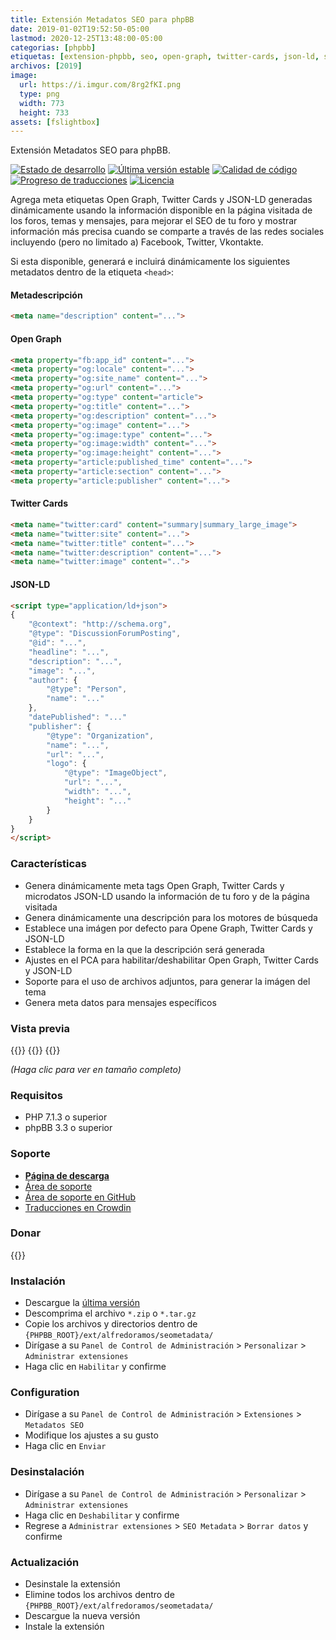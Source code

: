 ```yaml
---
title: Extensión Metadatos SEO para phpBB
date: 2019-01-02T19:52:50-05:00
lastmod: 2020-12-25T13:48:00-05:00
categorias: [phpbb]
etiquetas: [extension-phpbb, seo, open-graph, twitter-cards, json-ld, schema-org, rdf]
archivos: [2019]
image:
  url: https://i.imgur.com/8rg2fKI.png
  type: png
  width: 773
  height: 733
assets: [fslightbox]
---
```

Extensión Metadatos SEO para phpBB.

[![Estado de desarrollo](https://img.shields.io/github/workflow/status/AlfredoRamos/phpbb-ext-seo-metadata/GitHub%20Actions%20CI?style=flat-square)](https://github.com/AlfredoRamos/phpbb-ext-seo-metadata/actions)
[![Última versión estable](https://img.shields.io/github/tag/AlfredoRamos/phpbb-ext-seo-metadata.svg?style=flat-square&label=stable)](https://github.com/AlfredoRamos/phpbb-ext-seo-metadata/releases)
[![Calidad de código](https://img.shields.io/codacy/grade/5da9411a064c41c6931af2a398dfad37.svg?style=flat-square)](https://app.codacy.com/gh/AlfredoRamos/phpbb-ext-seo-metadata/dashboard)
[![Progreso de traducciones](https://badges.crowdin.net/phpbb-ext-seo-metadata/localized.svg)](https://crowdin.com/project/phpbb-ext-seo-metadata)
[![Licencia](https://img.shields.io/github/license/AlfredoRamos/phpbb-ext-seo-metadata.svg?style=flat-square)](https://raw.githubusercontent.com/AlfredoRamos/phpbb-ext-seo-metadata/master/license.txt)

Agrega meta etiquetas Open Graph, Twitter Cards y JSON-LD generadas dinámicamente usando la información disponible en la página visitada de los foros, temas y mensajes, para mejorar el SEO de tu foro y mostrar información más precisa cuando se comparte a través de las redes sociales incluyendo (pero no limitado a) Facebook, Twitter, Vkontakte.

Si esta disponible, generará e incluirá dinámicamente los siguientes metadatos dentro de la etiqueta `<head>`:

<!--more-->
#### Metadescripción

```html
<meta name="description" content="...">
```

#### Open Graph

```html
<meta property="fb:app_id" content="...">
<meta property="og:locale" content="...">
<meta property="og:site_name" content="...">
<meta property="og:url" content="...">
<meta property="og:type" content="article">
<meta property="og:title" content="...">
<meta property="og:description" content="...">
<meta property="og:image" content="...">
<meta property="og:image:type" content="...">
<meta property="og:image:width" content="...">
<meta property="og:image:height" content="...">
<meta property="article:published_time" content="...">
<meta property="article:section" content="...">
<meta property="article:publisher" content="...">
```

#### Twitter Cards

```html
<meta name="twitter:card" content="summary|summary_large_image">
<meta name="twitter:site" content="...">
<meta name="twitter:title" content="...">
<meta name="twitter:description" content="...">
<meta name="twitter:image" content="..">
```

#### JSON-LD

```html
<script type="application/ld+json">
{
	"@context": "http://schema.org",
	"@type": "DiscussionForumPosting",
	"@id": "...",
	"headline": "...",
	"description": "...",
	"image": "...",
	"author": {
		"@type": "Person",
		"name": "..."
	},
	"datePublished": "..."
	"publisher": {
		"@type": "Organization",
		"name": "...",
		"url": "...",
		"logo": {
			"@type": "ImageObject",
			"url": "...",
			"width": "...",
			"height": "..."
		}
	}
}
</script>
```

### Características

- Genera dinámicamente meta tags Open Graph, Twitter Cards y microdatos JSON-LD usando la información de tu foro y de la página visitada
- Genera dinámicamente una descripción para los motores de búsqueda
- Establece una imágen por defecto para Opene Graph, Twitter Cards y JSON-LD
- Establece la forma en la que la descripción será generada
- Ajustes en el PCA para habilitar/deshabilitar Open Graph, Twitter Cards y JSON-LD
- Soporte para el uso de archivos adjuntos, para generar la imágen del tema
- Genera meta datos para mensajes específicos

### Vista previa

{{<preview src="https://i.imgur.com/8rg2fKIb.png" link="https://i.imgur.com/8rg2fKI.png" alt="Ajustes globales">}}
{{<preview src="https://i.imgur.com/042NB5Fb.png" link="https://i.imgur.com/042NB5F.png" alt="Ajustes de Open Graph, Twitter Cards y JSON-LD">}}
{{<preview src="https://i.imgur.com/xKswZUHb.png" link="https://i.imgur.com/xKswZUH.png" alt="Etiquetas generadas">}}

*(Haga clic para ver en tamaño completo)*

### Requisitos

- PHP 7.1.3 o superior
- phpBB 3.3 o superior

### Soporte

- [**Página de descarga**](https://www.phpbb.com/customise/db/extension/seo_metadata/)
- [Área de soporte](https://www.phpbb.com/customise/db/extension/seo_metadata/support)
- [Área de soporte en GitHub](https://github.com/AlfredoRamos/phpbb-ext-seo-metadata/issues)
- [Traducciones en Crowdin](https://crowdin.com/project/phpbb-ext-seo-metadata)

### Donar

{{<donate>}}

### Instalación

- Descargue la [última versión](https://github.com/AlfredoRamos/phpbb-ext-seo-metadata/releases)
- Descomprima el archivo `*.zip` o `*.tar.gz`
- Copie los archivos y directorios dentro de `{PHPBB_ROOT}/ext/alfredoramos/seometadata/`
- Dirígase a su `Panel de Control de Administración` > `Personalizar` > `Administrar extensiones`
- Haga clic en `Habilitar` y confirme

### Configuration

- Dirígase a su `Panel de Control de Administración` > `Extensiones` > `Metadatos SEO`
- Modifique los ajustes a su gusto
- Haga clic en `Enviar`

### Desinstalación

- Dirígase a su `Panel de Control de Administración` > `Personalizar` > `Administrar extensiones`
- Haga clic en `Deshabilitar` y confirme
- Regrese a `Administrar extensiones` > `SEO Metadata` > `Borrar datos` y confirme

### Actualización

- Desinstale la extensión
- Elimine todos los archivos dentro de `{PHPBB_ROOT}/ext/alfredoramos/seometadata/`
- Descargue la nueva versión
- Instale la extensión
